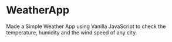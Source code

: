 # WeatherApp
Made a Simple Weather App using Vanilla JavaScript to check the temperature, humidity and the wind speed of any city.
